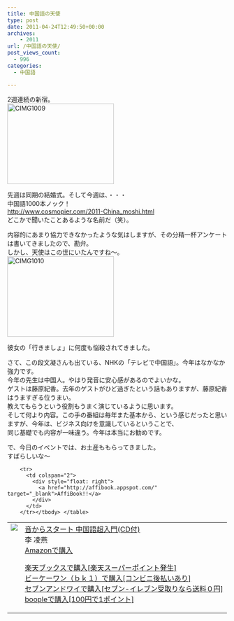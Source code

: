 ```yaml
---
title: 中国語の天使
type: post
date: 2011-04-24T12:49:50+00:00
archives:
    - 2011
url: /中国語の天使/
post_views_count:
  - 996
categories:
  - 中国語

---
```

2週連続の新宿。  
[<img style="background-image: none; border-right-width: 0px; padding-left: 0px; padding-right: 0px; display: inline; border-top-width: 0px; border-bottom-width: 0px; border-left-width: 0px; padding-top: 0px" title="CIMG1009" border="0" alt="CIMG1009" src="https://i0.wp.com/jqinglong.html.xdomain.jp/bimg/CIMG1009_thumb.jpg?resize=244%2C184" width="244" height="184" data-recalc-dims="1" />][1]

先週は同期の結婚式。そして今週は、・・・  
中国語1000本ノック！  
<http://www.cosmopier.com/2011-China_moshi.html>  
どこかで聞いたことあるような名前だ（笑）。

内容的にあまり協力できなかったような気はしますが、その分精一杯アンケートは書いてきましたので、勘弁。  
しかし、天使はこの世にいたんですね～。  
[<img style="background-image: none; border-right-width: 0px; padding-left: 0px; padding-right: 0px; display: inline; border-top-width: 0px; border-bottom-width: 0px; border-left-width: 0px; padding-top: 0px" title="CIMG1010" border="0" alt="CIMG1010" src="https://i0.wp.com/jqinglong.html.xdomain.jp/bimg/CIMG1010_thumb.jpg?resize=244%2C184" width="244" height="184" data-recalc-dims="1" />][2]

彼女の「行きましょ」に何度も悩殺されてきました。

さて、この段文凝さんも出ている、NHKの「テレビで中国語」。今年はなかなか強力です。  
今年の先生は中国人。やはり発音に安心感があるのでよいかな。  
ゲストは藤原紀香。去年のゲストがひど過ぎたという話もありますが、藤原紀香はうますぎる位うまい。  
教えてもらうという役割もうまく演じているように思います。  
そして何より内容。この手の番組は毎年また基本から、という感じだったと思いますが、今年は、ビジネス向けを意識しているということで、  
同じ基礎でも内容が一味違う。今年は本当にお勧めです。

で、今日のイベントでは、お土産ももらってきました。  
すばらしいな～

<table>
  <tr>
    <td style="vertical-align: top">
      <a href="http://hb.afl.rakuten.co.jp/hgc/06d13246.10ebaa62.06d13247.1eb85ca0/?pc=http%3A%2F%2Fsearch.books.rakuten.co.jp%2Fbksearch%2Fdt%3Fg%3D001%26bisbn%3D9784902091823" target="_blank"><img style="border-bottom-style: none; border-right-style: none; border-top-style: none; border-left-style: none" src="https://i2.wp.com/ecx.images-amazon.com/images/I/51hcGab3e4L._SL160_.jpg" data-recalc-dims="1" /> </a>
    </td>
    <td style="vertical-align: top">
      <a href="http://hb.afl.rakuten.co.jp/hgc/06d13246.10ebaa62.06d13247.1eb85ca0/?pc=http%3A%2F%2Fsearch.books.rakuten.co.jp%2Fbksearch%2Fdt%3Fg%3D001%26bisbn%3D9784902091823" target="_blank">音からスタート 中国語超入門(CD付) </a> <br />李 凌燕 <br /><a href="http://www.amazon.co.jp/%E9%9F%B3%E3%81%8B%E3%82%89%E3%82%B9%E3%82%BF%E3%83%BC%E3%83%88-%E4%B8%AD%E5%9B%BD%E8%AA%9E%E8%B6%85%E5%85%A5%E9%96%80-CD%E4%BB%98-%E6%9D%8E-%E5%87%8C%E7%87%95/dp/4902091828%3FSubscriptionId%3D1JWQWN8E4Z5TR27962G2%26tag%3Dgaeaffibook-22%26linkCode%3Dxm2%26camp%3D2025%26creative%3D165953%26creativeASIN%3D4902091828" target="_blank">Amazonで購入 </a> </p>
      <p>
        <a href="http://px.a8.net/svt/ejp?a8mat=1HPMBD+EAZZ1U+5WS+C1DUQ&a8ejpredirect=http%3A%2F%2Fsearch.books.rakuten.co.jp%2Fbksearch%2Fdt%3Fg%3D001%26bisbn%3D9784902091823" target="_blank">楽天ブックスで購入[楽天スーパーポイント発生]</a> <img border="0" alt="" src="https://i2.wp.com/www12.a8.net/0.gif?resize=1%2C1" width="1" height="1" data-recalc-dims="1" /> <br /><a href="http://px.a8.net/svt/ejp?a8mat=1HRMFS+EEKKOI+10UY+HUKPU&a8ejpredirect=http%3A%2F%2Fwww.bk1.jp%2FkeywordSearchResult%2F%3Fkeyword%3D9784902091823%26storeCd%3D1%26searchFlg%3D9%26x%3D43%26y%3D11%26partnerid%3D02a801" target="_blank">ビーケーワン（ｂｋ１）で購入[コンビニ後払いあり]</a> <img border="0" alt="" src="https://i2.wp.com/www12.a8.net/0.gif?resize=1%2C1" width="1" height="1" data-recalc-dims="1" /> <br /><a href="http://click.linksynergy.com/fs-bin/statform?id=aR0TIOX*qAA&offerid=137560&bnid=1490&subid=&subid=0&kword_in=9784902091823&oop=on" target="_blank">セブンアンドワイで購入[セブン-イレブン受取りなら送料０円]</a><img border="0" src="http://ad.linksynergy.com/fs-bin/show?id=aR0TIOX*qAA&bids=137560&type=5&subid=0" width="1" height="1" /> <br /><a href="http://click.linksynergy.com/fs-bin/statform?id=aR0TIOX*qAA&offerid=33310&bnid=2&subid=0&ifc=4&ifr=9784902091823" target="_blank">boopleで購入[100円で1ポイント]</a> </td> </tr> 
        
        <tr>
          <td colspan="2">
            <div style="float: right">
              <a href="http://affibook.appspot.com/" target="_blank">AffiBook!!</a>
            </div>
          </td>
        </tr></tbody> </table>

 [1]: https://i2.wp.com/jqinglong.html.xdomain.jp/bimg/CIMG1009.jpg
 [2]: https://i1.wp.com/jqinglong.html.xdomain.jp/bimg/CIMG1010.jpg